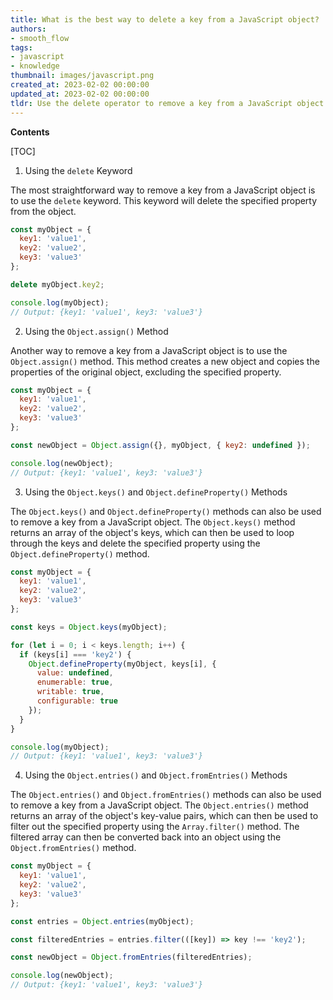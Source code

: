 ```yaml
---
title: What is the best way to delete a key from a JavaScript object?
authors:
- smooth_flow
tags:
- javascript
- knowledge
thumbnail: images/javascript.png
created_at: 2023-02-02 00:00:00
updated_at: 2023-02-02 00:00:00
tldr: Use the delete operator to remove a key from a JavaScript object.
---
```


**Contents**

[TOC]

1. Using the `delete` Keyword

The most straightforward way to remove a key from a JavaScript object is to use the `delete` keyword. This keyword will delete the specified property from the object.

```javascript
const myObject = {
  key1: 'value1',
  key2: 'value2',
  key3: 'value3'
};

delete myObject.key2;

console.log(myObject);
// Output: {key1: 'value1', key3: 'value3'}
```

2. Using the `Object.assign()` Method

Another way to remove a key from a JavaScript object is to use the `Object.assign()` method. This method creates a new object and copies the properties of the original object, excluding the specified property.

```javascript
const myObject = {
  key1: 'value1',
  key2: 'value2',
  key3: 'value3'
};

const newObject = Object.assign({}, myObject, { key2: undefined });

console.log(newObject);
// Output: {key1: 'value1', key3: 'value3'}
```

3. Using the `Object.keys()` and `Object.defineProperty()` Methods

The `Object.keys()` and `Object.defineProperty()` methods can also be used to remove a key from a JavaScript object. The `Object.keys()` method returns an array of the object's keys, which can then be used to loop through the keys and delete the specified property using the `Object.defineProperty()` method.

```javascript
const myObject = {
  key1: 'value1',
  key2: 'value2',
  key3: 'value3'
};

const keys = Object.keys(myObject);

for (let i = 0; i < keys.length; i++) {
  if (keys[i] === 'key2') {
    Object.defineProperty(myObject, keys[i], {
      value: undefined,
      enumerable: true,
      writable: true,
      configurable: true
    });
  }
}

console.log(myObject);
// Output: {key1: 'value1', key3: 'value3'}
```

4. Using the `Object.entries()` and `Object.fromEntries()` Methods

The `Object.entries()` and `Object.fromEntries()` methods can also be used to remove a key from a JavaScript object. The `Object.entries()` method returns an array of the object's key-value pairs, which can then be used to filter out the specified property using the `Array.filter()` method. The filtered array can then be converted back into an object using the `Object.fromEntries()` method.

```javascript
const myObject = {
  key1: 'value1',
  key2: 'value2',
  key3: 'value3'
};

const entries = Object.entries(myObject);

const filteredEntries = entries.filter(([key]) => key !== 'key2');

const newObject = Object.fromEntries(filteredEntries);

console.log(newObject);
// Output: {key1: 'value1', key3: 'value3'}
```
